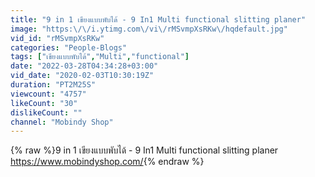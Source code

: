 ```yaml
---
title: "9 in 1 เขียงแบบพับได้ - 9 In1 Multi functional slitting planer"
image: "https:\/\/i.ytimg.com\/vi\/rMSvmpXsRKw\/hqdefault.jpg"
vid_id: "rMSvmpXsRKw"
categories: "People-Blogs"
tags: ["เขียงแบบพับได้","Multi","functional"]
date: "2022-03-28T04:34:28+03:00"
vid_date: "2020-02-03T10:30:19Z"
duration: "PT2M25S"
viewcount: "4757"
likeCount: "30"
dislikeCount: ""
channel: "Mobindy Shop"
---
```

{% raw %}9 in 1 เขียงแบบพับได้ - 9 In1 Multi functional slitting planer<br /><a rel="nofollow" target="blank" href="https://www.mobindyshop.com/">https://www.mobindyshop.com/</a>{% endraw %}
